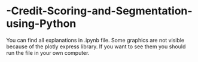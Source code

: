 # -Credit-Scoring-and-Segmentation-using-Python
You can find all explanations in .ipynb file.
Some graphics are not visible because of the plotly express library. If you want to see them you should run the file in your own computer.
